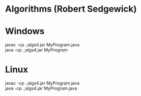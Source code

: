 # Algorithms (Robert Sedgewick)  

# Windows  
javac -cp .;algs4.jar MyProgram.java  
java -cp .;algs4.jar MyProgram

# Linux  
javac -cp .;algs4.jar MyProgram.java  
java -cp .;algs4.jar MyProgram.java
